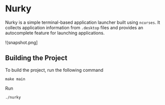 # Nurky

Nurky is a simple terminal-based application launcher built using `ncurses`. It collects application information from `.desktop` files and provides an autocomplete feature for launching applications.

!(snapshot.png]

## Building the Project

To build the project, run the following command

```
make main
```

Run

```
./nurky
```
